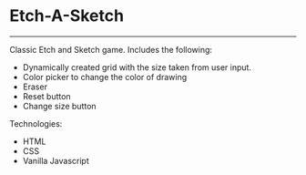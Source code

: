 # Etch-A-Sketch
---
Classic Etch and Sketch game. Includes the following:
- Dynamically created grid with the size taken from user input.
- Color picker to change the color of drawing
- Eraser
- Reset button
- Change size button

Technologies:
- HTML
- CSS
- Vanilla Javascript